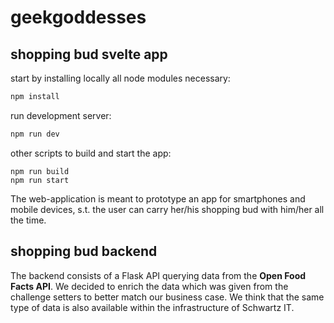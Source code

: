 # geekgoddesses

## shopping bud svelte app

start by installing locally all node modules necessary: 
```bash
npm install
```

run development server:
```bash
npm run dev
```

other scripts to build and start the app:
```
npm run build
npm run start
```
The web-application is meant to prototype an app for smartphones and mobile devices, s.t. the user can carry her/his shopping bud with him/her all the time. 


## shopping bud backend

The backend consists of a Flask API querying data from the **Open Food Facts API**. We decided to enrich the data which was given from the challenge setters to better match our business case. We think that the same type of data is also available within the infrastructure of Schwartz IT.
